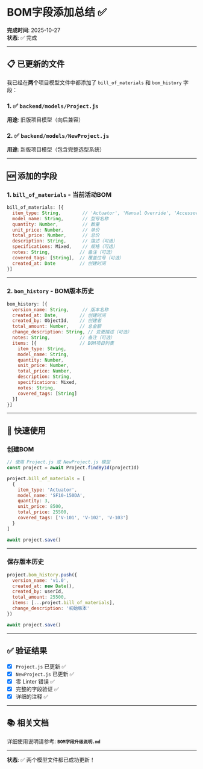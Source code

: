 # BOM字段添加总结 ✅

**完成时间**: 2025-10-27  
**状态**: ✅ 完成

---

## 📋 已更新的文件

我已经在**两个**项目模型文件中都添加了 `bill_of_materials` 和 `bom_history` 字段：

### 1. ✅ `backend/models/Project.js`
**用途**: 旧版项目模型（向后兼容）

### 2. ✅ `backend/models/NewProject.js`
**用途**: 新版项目模型（包含完整选型系统）

---

## 🆕 添加的字段

### 1. `bill_of_materials` - 当前活动BOM

```javascript
bill_of_materials: [{
  item_type: String,        // 'Actuator', 'Manual Override', 'Accessory', 'Valve', 'Other'
  model_name: String,       // 型号名称
  quantity: Number,         // 数量
  unit_price: Number,       // 单价
  total_price: Number,      // 总价
  description: String,      // 描述（可选）
  specifications: Mixed,    // 规格（可选）
  notes: String,           // 备注（可选）
  covered_tags: [String],  // 覆盖位号（可选）
  created_at: Date         // 创建时间
}]
```

---

### 2. `bom_history` - BOM版本历史

```javascript
bom_history: [{
  version_name: String,     // 版本名称
  created_at: Date,        // 创建时间
  created_by: ObjectId,    // 创建者
  total_amount: Number,    // 总金额
  change_description: String, // 变更描述（可选）
  notes: String,           // 备注（可选）
  items: [{                // BOM项目列表
    item_type: String,
    model_name: String,
    quantity: Number,
    unit_price: Number,
    total_price: Number,
    description: String,
    specifications: Mixed,
    notes: String,
    covered_tags: [String]
  }]
}]
```

---

## 🎯 快速使用

### 创建BOM

```javascript
// 使用 Project.js 或 NewProject.js 模型
const project = await Project.findById(projectId)

project.bill_of_materials = [
  {
    item_type: 'Actuator',
    model_name: 'SF10-150DA',
    quantity: 3,
    unit_price: 8500,
    total_price: 25500,
    covered_tags: ['V-101', 'V-102', 'V-103']
  }
]

await project.save()
```

---

### 保存版本历史

```javascript
project.bom_history.push({
  version_name: 'v1.0',
  created_at: new Date(),
  created_by: userId,
  total_amount: 25500,
  items: [...project.bill_of_materials],
  change_description: '初始版本'
})

await project.save()
```

---

## ✅ 验证结果

- [x] `Project.js` 已更新 ✅
- [x] `NewProject.js` 已更新 ✅
- [x] 零 Linter 错误 ✅
- [x] 完整的字段验证 ✅
- [x] 详细的注释 ✅

---

## 📚 相关文档

详细使用说明请参考: **`BOM字段升级说明.md`**

---

**状态**: ✅ 两个模型文件都已成功更新！

